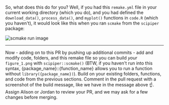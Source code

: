 
So, what does this do for you? Well, if you had this `remake.yml` file in your current working directory (which you do), and you had defined the `download_data()`, `process_data()`, and `myplot()` functions in `code.R` (which you haven't), it would look like this when you ran `scmake` from the `scipiper` package:

![scmake run image](https://user-images.githubusercontent.com/2349007/82728127-16df4a00-9cb4-11ea-927a-a68a1d5dea00.png)

---
Now - adding on to this PR by pushing up additional commits - add and modify code, folders, and this remake file so you can build _your_ `figure_1.png` with `scipiper::scmake()` (BTW, if you haven't run into this syntax, {package_name}::{function_name} allows you to run a function without `library({package_name})`). Build on your existing folders, functions, and code from the previous sections. Comment in the pull request with a screenshot of the build message, like we have in the message above :point_up:. Assign Alison or Jordan to review your PR, and we may ask for a few changes before merging. 


